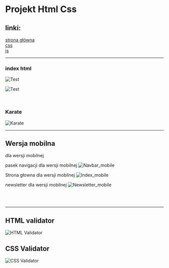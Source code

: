 # Projekt Html Css

## linki:

[strona główna](https://michalcbl25.github.io/Projekt/Index.html)<br/>
[css](https://michalcbl25.github.io/Projekt/style/styleNav.css)<br/>
[js](https://michalcbl25.github.io/Projekt/script/menu.js)<br/>

---

### index html

![Test](https://github.com/MichalCbl25/Projekt/blob/master/screenshot/Web_1.png)

![Test](https://github.com/MichalCbl25/Projekt/blob/master/screenshot/Web_2.png)

<br />

### Karate

![Karate](https://github.com/MichalCbl25/Projekt/blob/master/screenshot/Karate.png)
<br/>

---

## Wersja mobilna

dla wersji mobilnej

pasek navigacji dla wersji mobilnej
![Navbar_mobile](https://github.com/MichalCbl25/Projekt/blob/master/screenshot/Nav_mobile.jpg)

Strona głowna dla wersji mobilnej
![Index_mobile](https://github.com/MichalCbl25/Projekt/blob/master/screenshot/Index_mobile.jpg)

newsletter dla wersji mobilnej
![Newsletter_mobile](https://github.com/MichalCbl25/Projekt/blob/master/screenshot/Newsletter_mobile.jpg)

<br/>
<br/>

---

## HTML validator

![HTML Validator](https://github.com/MichalCbl25/Projekt/blob/master/screenshot/Html_val.png)

## CSS Validator

![CSS Validator](https://github.com/MichalCbl25/Projekt/blob/master/screenshot/CSS_Val.png)
